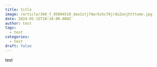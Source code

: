 ```yaml
---
title: title
image: /article/360_f_95894519_dao1stj7dwrkzhc78jrdu2onjhtttumx.jpg
date: 2024-05-15T20:34:00.000Z
author: test
tags:
  - test
categories:
  - test
draft: false
---
```

test
